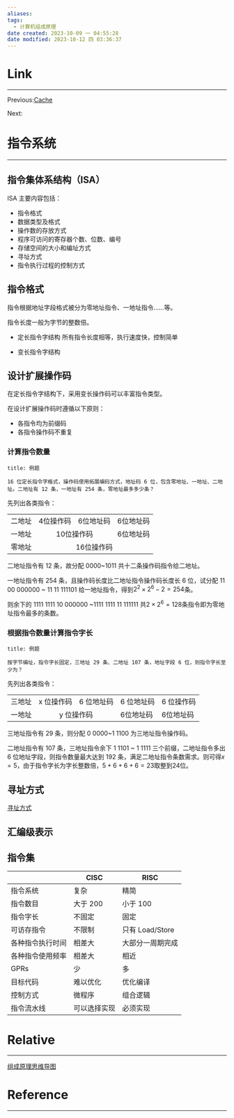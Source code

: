 ```yaml
---
aliases:
tags:
  - 计算机组成原理
date created: 2023-10-09 一 04:55:28
date modified: 2023-10-12 四 03:36:37
---
```


# Link

---

Previous:[Cache](Cache.md)

Next:

# 指令系统

---

## 指令集体系结构（ISA）

ISA 主要内容包括：

- 指令格式
- 数据类型及格式
- 操作数的存放方式
- 程序可访问的寄存器个数、位数、编号
- 存储空间的大小和编址方式
- 寻址方式
- 指令执行过程的控制方式

## 指令格式

指令根据地址字段格式被分为零地址指令、一地址指令……等。

指令长度一般为字节的整数倍。

- 定长指令字结构
  所有指令长度相等，执行速度快，控制简单

- 变长指令字结构

## 设计扩展操作码

在定长指令字结构下，采用变长操作码可以丰富指令类型。

在设计扩展操作码时遵循以下原则：

- 各指令均为前缀码
- 各指令操作码不重复

### 计算指令数量

```ad-note
title: 例题

16 位定长指令字格式，操作码使用拓展编码方式，地址码 6 位，包含零地址、一地址、二地址。二地址有 12 条，一地址有 254 条，零地址最多多少条？

```

先列出各类指令：

<table>
 <tr>
  <td>二地址</td>
  <td>4位操作码</td>
  <td>6位地址码</td>
  <td>6位地址码</td>
 </tr>
 <tr>
  <td>一地址</td>
  <td align="center" colspan=2>10位操作码</td>
  <td>6位地址码</td>
 </tr>
 <tr>
  <td>零地址</td>
  <td align="center" colspan=3>16位操作码</td>
 </tr>
</table>

二地址指令有 12 条，故分配 0000~1011 共十二条操作码指令给二地址。

一地址指令有 254 条，且操作码长度比二地址指令操作码长度长 6 位，试分配 11 00 000000 ~ 11 11 111101 给一地址指令，得到$2^2\times 2^6 - 2 = 254$条。

则余下的 1111 1111 10 000000 ~1111 1111 11 111111 共$2\times 2^6=128$条指令即为零地址指令最多的条数。

### 根据指令数量计算指令字长

```ad-note
title: 例题

按字节编址，指令字长固定，三地址 29 条、二地址 107 条，地址字段 6 位，则指令字长至少为？

```

先列出各类指令：

<table>
 <tr>
  <td>三地址</td>
  <td>x 位操作码</td>
  <td>6 位地址码</td>
  <td>6 位地址码</td>
  <td>6 位操作码</td>
 </tr>
 <tr>
  <td>一地址</td>
   <td align="center" colspan=2>y 位操作码</td>
   <td>6位地址码</td>
   <td>6位地址码</td>
 </tr>
</table>

三地址指令有 29 条，则分配 0 0000~1 1100 为三地址指令操作码。

二地址指令有 107 条，三地址指令余下 1 1101 ~ 1 1111 三个前缀，二地址指令多出 6 位地址字段，则指令数量最大达到 192 条，满足二地址指令条数需求。则可得$x=5$，由于指令字长为字长整数倍，$5+6+6+6=23$取整到$24$位。

## 寻址方式

[寻址方式](寻址方式.md)

## 汇编级表示

## 指令集

|                  | CISC         | RISC             |
| ---------------- | ------------ | ---------------- |
| 指令系统         | 复杂         | 精简             |
| 指令数目         | 大于 200     | 小于 100         |
| 指令字长         | 不固定       | 固定             |
| 可访存指令       | 不限制       | 只有 Load/Store  |
| 各种指令执行时间 | 相差大       | 大部分一周期完成 |
| 各种指令使用频率 | 相差大       | 相近             |
| GPRs             | 少           | 多               |
| 目标代码         | 难以优化     | 优化编译         |
| 控制方式         | 微程序       | 组合逻辑         |
| 指令流水线       | 可以选择实现 | 必须实现         |

# Relative

---
[组成原理思维导图](组成原理思维导图.md)
# Reference

---
